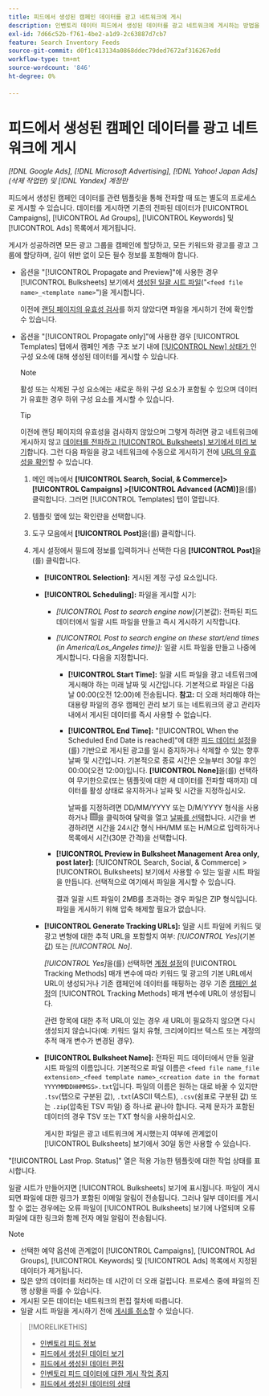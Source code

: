 ```yaml
---
title: 피드에서 생성된 캠페인 데이터를 광고 네트워크에 게시
description: 인벤토리 데이터 피드에서 생성된 데이터를 광고 네트워크에 게시하는 방법을 알아봅니다.
exl-id: 7d66c52b-f761-4be2-a1d9-2c63887d7cb7
feature: Search Inventory Feeds
source-git-commit: d0f1c413134a0868ddec79ded7672af316267edd
workflow-type: tm+mt
source-wordcount: '846'
ht-degree: 0%

---
```


# 피드에서 생성된 캠페인 데이터를 광고 네트워크에 게시

*[!DNL Google Ads], [!DNL Microsoft Advertising], [!DNL Yahoo! Japan Ads]&#x200B;(삭제 작업만) 및 [!DNL Yandex] 계정만*

피드에서 생성된 캠페인 데이터를 관련 템플릿을 통해 전파할 때 또는 별도의 프로세스로 게시할 수 있습니다. 데이터를 게시하면 기존의 전파된 데이터가 [!UICONTROL Campaigns], [!UICONTROL Ad Groups], [!UICONTROL Keywords] 및 [!UICONTROL Ads] 목록에서 제거됩니다.

게시가 성공하려면 모든 광고 그룹을 캠페인에 할당하고, 모든 키워드와 광고를 광고 그룹에 할당하며, 길이 위반 없이 모든 필수 정보를 포함해야 합니다.

* 옵션을 &quot;[!UICONTROL Propagate and Preview]&quot;에 사용한 경우 [!UICONTROL Bulksheets] 보기에서 [생성된 일괄 시트 파일](/help/search-social-commerce/campaign-management/bulksheets/bulksheet-post.md)(&quot;`<feed file name>_<template name>`&quot;)을 게시합니다.

  이전에 [랜딩 페이지의 유효성 검사](/help/search-social-commerce/campaign-management/bulksheets/bulksheet-validate-landing-pages.md)를 하지 않았다면 파일을 게시하기 전에 확인할 수 있습니다.

* 옵션을 &quot;[!UICONTROL Propagate only]&quot;에 사용한 경우 [!UICONTROL Templates] 탭에서 캠페인 계층 구조 보기 내에 [[!UICONTROL New] 상태가 ](propagated-data-status.md)인 구성 요소에 대해 생성된 데이터를 게시할 수 있습니다.

  >[!NOTE]
  >
  >활성 또는 삭제된 구성 요소에는 새로운 하위 구성 요소가 포함될 수 있으며 데이터가 유효한 경우 하위 구성 요소를 게시할 수 있습니다.

  >[!TIP]
  >
  >이전에 랜딩 페이지의 유효성을 검사하지 않았으며 그렇게 하려면 광고 네트워크에 게시하지 않고 [데이터를 전파하고 [!UICONTROL Bulksheets] 보기에서 미리 보기](feed-data-propagate.md)합니다. 그런 다음 파일을 광고 네트워크에 수동으로 게시하기 전에 [URL의 유효성을 확인](/help/search-social-commerce/campaign-management/bulksheets/bulksheet-validate-landing-pages.md)할 수 있습니다.

   1. 메인 메뉴에서 **[!UICONTROL Search, Social, & Commerce]> [!UICONTROL Campaigns] >[!UICONTROL Advanced (ACM)]**&#x200B;을(를) 클릭합니다. 그러면 [!UICONTROL Templates] 탭이 열립니다.

   1. 템플릿 옆에 있는 확인란을 선택합니다.

   1. 도구 모음에서 **[!UICONTROL Post]**&#x200B;을(를) 클릭합니다.

   1. 게시 설정에서 필드에 정보를 입력하거나 선택한 다음 **[!UICONTROL Post]**&#x200B;을(를) 클릭합니다.

      * **[!UICONTROL Selection]:** 게시된 계정 구성 요소입니다.

      * **[!UICONTROL Scheduling]:** 파일을 게시할 시기:

         * *[!UICONTROL Post to search engine now]*(기본값): 전파된 피드 데이터에서 일괄 시트 파일을 만들고 즉시 게시하기 시작합니다.

         * *[!UICONTROL Post to search engine on these start/end times (in America/Los_Angeles time)]:* 일괄 시트 파일을 만들고 나중에 게시합니다. 다음을 지정합니다.

            * **[!UICONTROL Start Time]:** 일괄 시트 파일을 광고 네트워크에 게시해야 하는 미래 날짜 및 시간입니다. 기본적으로 파일은 다음 날 00:00(오전 12:00)에 전송됩니다. **참고:** 더 오래 처리해야 하는 대용량 파일의 경우 캠페인 관리 보기 또는 네트워크의 광고 관리자 내에서 게시된 데이터를 즉시 사용할 수 없습니다.

            * **[!UICONTROL End Time]:** &quot;[!UICONTROL When the Scheduled End Date is reached]&quot;에 대한 [피드 데이터 설정](feed-settings-manage.md#feed-data-settings)을(를) 기반으로 게시된 광고를 일시 중지하거나 삭제할 수 있는 향후 날짜 및 시간입니다. 기본적으로 종료 시간은 오늘부터 30일 후인 00:00(오전 12:00)입니다. **[!UICONTROL None]**&#x200B;을(를) 선택하여 무기한으로(또는 템플릿에 대한 새 데이터를 전파할 때까지) 데이터를 활성 상태로 유지하거나 날짜 및 시간을 지정하십시오.

              날짜를 지정하려면 DD/MM/YYYY 또는 D/M/YYYY 형식을 사용하거나 ![달력](/help/search-social-commerce/assets/calendar.png "달력")을 클릭하여 달력을 열고 [날짜를 선택](/help/search-social-commerce/common-tasks/navigation-editing-selection/calendar.md)합니다. 시간을 변경하려면 시간을 24시간 형식 HH/MM 또는 H/M으로 입력하거나 목록에서 시간(30분 간격)을 선택합니다.

         * **[!UICONTROL Preview in Bulksheet Management Area only, post later]:** [!UICONTROL Search, Social, & Commerce] > [!UICONTROL Bulksheets] 보기에서 사용할 수 있는 일괄 시트 파일을 만듭니다. 선택적으로 여기에서 파일을 게시할 수 있습니다.

           결과 일괄 시트 파일이 2MB를 초과하는 경우 파일은 ZIP 형식입니다. 파일을 게시하기 위해 압축 해제할 필요가 없습니다.

      * **[!UICONTROL Generate Tracking URLs]:** 일괄 시트 파일에 키워드 및 광고 변형에 대한 추적 URL을 포함할지 여부: *[!UICONTROL Yes]*(기본값) 또는 *[!UICONTROL No]*.

        *[!UICONTROL Yes]*&#x200B;을(를) 선택하면 [계정 설정](/help/search-social-commerce/campaign-management/accounts/ad-network-account-manage.md)의 [!UICONTROL Tracking Methods] 매개 변수에 따라 키워드 및 광고의 기본 URL에서 URL이 생성되거나 기존 캠페인에 데이터를 매핑하는 경우 기존 [캠페인 설정](/help/search-social-commerce/campaign-management/campaigns/campaign-manage.md)의 [!UICONTROL Tracking Methods] 매개 변수에 URL이 생성됩니다.

        관련 항목에 대한 추적 URL이 있는 경우 새 URL이 필요하지 않으면 다시 생성되지 않습니다(예: 키워드 일치 유형, 크리에이티브 텍스트 또는 계정의 추적 매개 변수가 변경된 경우).

      * **[!UICONTROL Bulksheet Name]:** 전파된 피드 데이터에서 만들 일괄 시트 파일의 이름입니다. 기본적으로 파일 이름은 `<feed file name_file extension>_<feed template name>_<creation date in the format YYYYMMDDHHMMSS>.txt`입니다. 파일의 이름은 원하는 대로 바꿀 수 있지만 `.tsv`(탭으로 구분된 값), `.txt`(ASCII 텍스트), `.csv`(쉼표로 구분된 값) 또는 `.zip`(압축된 TSV 파일) 중 하나로 끝나야 합니다. 국제 문자가 포함된 데이터의 경우 TSV 또는 TXT 형식을 사용하십시오.

        게시한 파일은 광고 네트워크에 게시했는지 여부에 관계없이 [!UICONTROL Bulksheets] 보기에서 30일 동안 사용할 수 있습니다.

&quot;[!UICONTROL Last Prop. Status]&quot; 열은 적용 가능한 템플릿에 대한 작업 상태를 표시합니다.

일괄 시트가 만들어지면 [!UICONTROL Bulksheets] 보기에 표시됩니다. 파일이 게시되면 파일에 대한 링크가 포함된 이메일 알림이 전송됩니다. 그러나 일부 데이터를 게시할 수 없는 경우에는 오류 파일이 [!UICONTROL Bulksheets] 보기에 나열되며 오류 파일에 대한 링크와 함께 전자 메일 알림이 전송됩니다.

>[!NOTE]
>
>* 선택한 예약 옵션에 관계없이 [!UICONTROL Campaigns], [!UICONTROL Ad Groups], [!UICONTROL Keywords] 및 [!UICONTROL Ads] 목록에서 지정된 데이터가 제거됩니다.
>* 많은 양의 데이터를 처리하는 데 시간이 더 오래 걸립니다. 프로세스 중에 파일의 진행 상황을 따를 수 있습니다.
>* 게시된 모든 데이터는 네트워크의 편집 절차에 따릅니다.
>* 일괄 시트 파일을 게시하기 전에 [게시를 취소](/help/search-social-commerce/campaign-management/bulksheets/bulksheet-stop-job.md)할 수 있습니다.

>[!MORELIKETHIS]
>
>* [인벤토리 피드 정보](inventory-feeds-about.md)
>* [피드에서 생성된 데이터 보기](propagated-data-view.md)
>* [피드에서 생성된 데이터 편집](propagated-data-edit.md)
>* [인벤토리 피드 데이터에 대한 게시 작업 중지](stop-job.md)
>* [피드에서 생성된 데이터의 상태](propagated-data-status.md)
